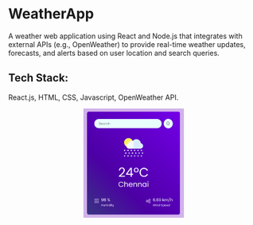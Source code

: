 # WeatherApp

A weather web application using React and Node.js that integrates with external APIs (e.g.,
OpenWeather) to provide real-time weather updates, forecasts, and alerts based on user location and search queries.

## Tech Stack:
React.js, HTML, CSS, Javascript, OpenWeather API.

<!-- ![Logo](./src/assets/WeatherApp.png) -->

<p align="center">
<img src="./src/assets/WeatherApp.png" width="40%">
</p>



